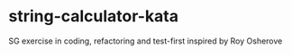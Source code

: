 # string-calculator-kata
SG exercise in coding, refactoring and test-first inspired by Roy Osherove
